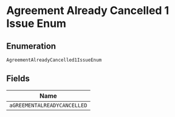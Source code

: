 
# Agreement Already Cancelled 1 Issue Enum

## Enumeration

`AgreementAlreadyCancelled1IssueEnum`

## Fields

| Name |
|  --- |
| `aGREEMENTALREADYCANCELLED` |

